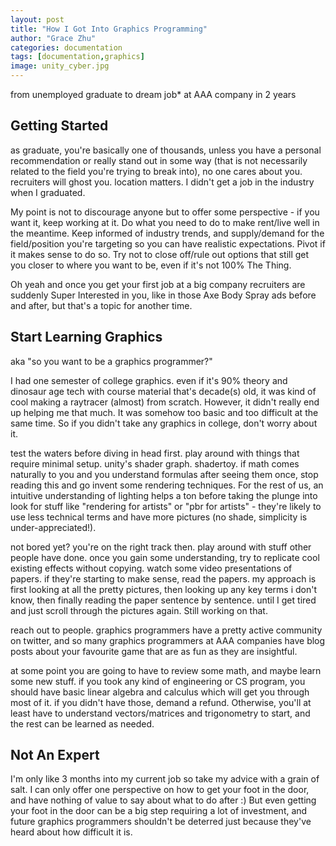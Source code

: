```yaml
---
layout: post
title: "How I Got Into Graphics Programming"
author: "Grace Zhu"
categories: documentation
tags: [documentation,graphics]
image: unity_cyber.jpg
---
```


from unemployed graduate to dream job* at AAA company in 2 years

## Getting Started

as graduate, you're basically one of thousands, unless you have a personal recommendation or really stand out in some way (that is not necessarily related to the field you're trying to break into), no one cares about you. recruiters will ghost you. location matters. I didn't get a job in the industry when I graduated. 

My point is not to discourage anyone but to offer some perspective - if you want it, keep working at it. Do what you need to do to make rent/live well in the meantime. Keep informed of industry trends, and supply/demand for the field/position you're targeting so you can have realistic expectations. Pivot if it makes sense to do so. Try not to close off/rule out options that still get you closer to where you want to be, even if it's not 100% The Thing.

Oh yeah and once you get your first job at a big company recruiters are suddenly Super Interested in you, like in those Axe Body Spray ads before and after, but that's a topic for another time. 

## Start Learning Graphics

aka "so you want to be a graphics programmer?"

I had one semester of college graphics. even if it's 90% theory and dinosaur age tech with course material that's decade(s) old, it was kind of cool making a raytracer (almost) from scratch. However, it didn't really end up helping me that much. It was somehow too basic and too difficult at the same time. So if you didn't take any graphics in college, don't worry about it. 

test the waters before diving in head first. play around with things that require minimal setup. unity's shader graph. shadertoy. 
if math comes naturally to you and you understand formulas after seeing them once, stop reading this and go invent some rendering techniques. For the rest of us, an intuitive understanding of lighting helps a ton before taking the plunge into <brdf equation> look for stuff like "rendering for artists" or "pbr for artists" - they're likely to use less technical terms and have more pictures (no shade, simplicity is under-appreciated!). 

not bored yet? you're on the right track then. play around with stuff other people have done. once you gain some understanding, try to replicate cool existing effects without copying. 
watch some video presentations of papers. if they're starting to make sense, read the papers. my approach is first looking at all the pretty pictures, then looking up any key terms i don't know, then finally reading the paper sentence by sentence. until I get tired and just scroll through the pictures again. Still working on that. 

reach out to people. graphics programmers have a pretty active community on twitter, and so many graphics programmers at AAA companies have blog posts about your favourite game that are as fun as they are insightful. 

at some point you are going to have to review some math, and maybe learn some new stuff. if you took any kind of engineering or CS program, you should have basic linear algebra and calculus which will get you through most of it. if you didn't have those, demand a refund. Otherwise, you'll at least have to understand vectors/matrices and trigonometry to start, and the rest can be learned as needed. 

## Not An Expert

I'm only like 3 months into my current job so take my advice with a grain of salt. I can only offer one perspective on how to get your foot in the door, and have nothing of value to say about what to do after :) But even getting your foot in the door can be a big step requiring a lot of investment, and future graphics programmers shouldn't be deterred just because they've heard about how difficult it is. 
